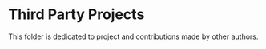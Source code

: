 # Third Party Projects

This folder is dedicated to project and contributions made by other authors.


